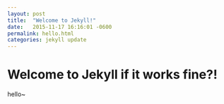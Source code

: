 ```yaml
---
layout: post
title:  "Welcome to Jekyll!"
date:   2015-11-17 16:16:01 -0600
permalink: hello.html
categories: jekyll update
---
```


# Welcome to Jekyll if it works fine?!
hello~

